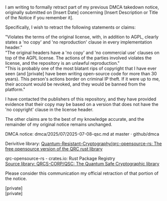 I am writing to formally retract part of my previous DMCA takedown notice, originally submitted on [Insert Date] concerning [Insert Description or Title of the Notice if you remember it].

Specifically, I wish to retract the following statements or claims:

"Violates the terms of the original license, with, in addition to AGPL, clearly states a 'no copy' and 'no reproduction' clause in every implementation header."  
"The original headers have a 'no copy' and 'no commercial use' clauses on top of the AGPL license. The actions of the parties involved violates the license, and the repository is an unlawful reproduction."  
"This is probably one of the most blatant rips of copyright that I have ever seen (and [private] have been writing open-source code for more than 30 years). This person's actions border on criminal IP theft. If it were up to me, their account would be revoked, and they would be banned from the platform."  

I have contacted the publishers of this repository, and they have provided evidence that their copy may be based on a version that does not have the 'no copyright' clause in the license header.

The other claims are to the best of my knowledge accurate, and the remainder of my original notice remains unchanged.

DMCA notice: dmca/2025/07/2025-07-08-qsc.md at master · github/dmca

Derivitive library: [Quantum-Resistant-Cryptography/qrc-opensource-rs: The free opensource version of the QRC rust library](https://github.com/Quantum-Resistant-Cryptography/qrc-opensource-rs)

qrc-opensource-rs - crates.io: Rust Package Registry  
[Source library: QRCS-CORP/QSC: The Quantum Safe Cryptographic library](https://github.com/QRCS-CORP/QSC)

Please consider this communication my official retraction of that portion of the notice.

[private]  
[private]  
